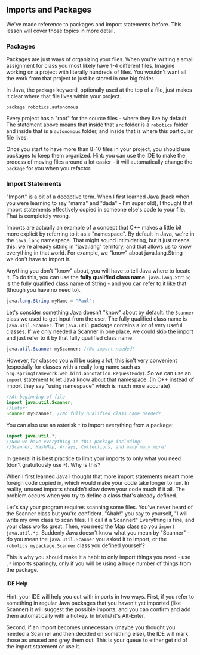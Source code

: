 ## Imports and Packages

We've made reference to packages and import statements before. This lesson will cover those topics in more detail.

### Packages

Packages are just ways of organizing your files. When you're writing a small assignment for class you most likely have 1-4 different files. Imagine working on a project with literally hundreds of files. You wouldn't want all the work from that project to just be stored in one big folder.

In Java, the `package` keyword, optionally used at the top of a file, just makes it clear where that file lives within your project.

`package robotics.autonomous`

Every project has a "root" for the source files - where they live by default. The statement above means that inside that `src` folder is a `robotics` folder and inside that is a `autonomous` folder, and inside that is where this particular file lives.

Once you start to have more than 8-10 files in your project, you should use packages to keep them organized. Hint: you can use the IDE to make the process of moving files around a lot easier - it will automatically change the `package` for you when you refactor.

### Import Statements

"Import" is a bit of a deceptive term. When I first learned Java (back when you were learning to say "mama" and "dada" - I'm super old), I thought that import statements effectively copied in someone else's code to your file. That is completely wrong.

Imports are actually an example of a concept that C++ makes a little bit more explicit by referring to it as a "namespace". By default in Java, we're in the `java.lang` namespace. That might sound intimidating, but it just means this: we're already sitting in "java.lang" territory, and that allows us to know everything in that world. For example, we "know" about java.lang.String - we don't have to import it.

Anything you don't "know" about, you will have to tell Java where to locate it. To do this, you can use the **fully qualified class name**. `java.lang.String` is the fully qualified class name of String - and you can refer to it like that (though you have no need to).

```java
java.lang.String myName = "Paul";
```

Let's consider something Java doesn't "know" about by default: the `Scanner` class we used to get input from the user. The fully qualified class name is `java.util.Scanner`. The `java.util` package contains a lot of very useful classes. If we only needed a Scanner in one place, we could skip the import and just refer to it by that fully qualified class name:

```java
java.util.Scanner myScanner; //No import needed!
```

However, for classes you will be using a lot, this isn't very convenient (especially for classes with a really long name such as `org.springframework.web.bind.annotation.RequestBody`). So we can use an `import` statement to let Java know about that namespace. (In C++ instead of import they say "using namespace" which is much more accurate)

```java
//At beginning of file
import java.util.Scanner;
//Later:
Scanner myScanner; //No fully qualified class name needed!
```

You can also use an asterisk `*` to import everything from a package:

```java
import java.util.*;
//Now we have everything in this package including:
//Scanner, HashMap, Arrays, Collections, and many many more!
```

In general it is best practice to limit your imports to only what you need (don't gratuitously use `*`). Why is this?

When I first learned Java I thought that more import statements meant more foreign code copied in, which would make your code take longer to run. In reality, unused imports shouldn't slow down your code much if it all. The problem occurs when you try to define a class that's already defined.

Let's say your program requires scanning some files. You've never heard of the Scanner class but you're confident. "Ahah!" you say to yourself, "I will write my own class to scan files. I'll call it a Scanner!" Everything is fine, and your class works great. Then, you need the Map class so you `import java.util.*;`. Suddenly Java doesn't know what you mean by "Scanner" - do you mean the `java.util.Scanner` you asked it to import, or the `robotics.mypackage.Scanner` class you defined yourself?

This is why you should make it a habit to only import things you need - use `.*` imports sparingly, only if you will be using a huge number of things from the package.

#### IDE Help

Hint: your IDE will help you out with imports in two ways. First, if you refer to something in regular Java packages that you haven't yet imported (like Scanner) it will suggest the possible imports, and you can confirm and add them automatically with a hotkey. In IntelliJ it's Alt-Enter.

Second, if an import becomes unnecessary (maybe you thought you needed a Scanner and then decided on something else), the IDE will mark those as unused and grey them out. This is your queue to either get rid of the import statement or use it.
